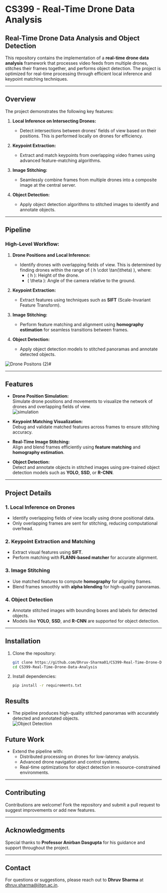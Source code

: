 
# CS399 - Real-Time Drone Data Analysis

## Real-Time Drone Data Analysis and Object Detection

This repository contains the implementation of a **real-time drone data analysis** framework that processes video feeds from multiple drones, stitches their frames together, and performs object detection. The project is optimized for real-time processing through efficient local inference and keypoint matching techniques.

---

## Overview

The project demonstrates the following key features:

1. **Local Inference on Intersecting Drones:**  
   - Detect intersections between drones' fields of view based on their positions. This is performed locally on drones for efficiency.
   
2. **Keypoint Extraction:**  
   - Extract and match keypoints from overlapping video frames using advanced feature-matching algorithms.
   
3. **Image Stitching:**  
   - Seamlessly combine frames from multiple drones into a composite image at the central server.
   
4. **Object Detection:**  
   - Apply object detection algorithms to stitched images to identify and annotate objects.

---

## Pipeline

### High-Level Workflow:
1. **Drone Positions and Local Inference:**  
   - Identify drones with overlapping fields of view. This is determined by finding drones within the range of \( h \cdot \tan(\theta) \), where:  
     - \( h \): Height of the drone.  
     - \( \theta \): Angle of the camera relative to the ground.
     
2. **Keypoint Extraction:**  
   - Extract features using techniques such as **SIFT** (Scale-Invariant Feature Transform).
   
3. **Image Stitching:**  
   - Perform feature matching and alignment using **homography estimation** for seamless transitions between frames.
   
4. **Object Detection:**  
   - Apply object detection models to stitched panoramas and annotate detected objects.

![Drone Positons (2)](https://github.com/user-attachments/assets/c581be6f-705c-4483-aa71-6aca9135f5f1)#

---

## Features

- **Drone Position Simulation:**  
  Simulate drone positions and movements to visualize the network of drones and overlapping fields of view.  
  ![simulation](https://github.com/user-attachments/assets/23c6e071-2996-489e-b475-0b0899a7bd03)

- **Keypoint Matching Visualization:**  
  Debug and validate matched features across frames to ensure stitching accuracy.

- **Real-Time Image Stitching:**  
  Align and blend frames efficiently using **feature matching** and **homography estimation**.

- **Object Detection:**  
  Detect and annotate objects in stitched images using pre-trained object detection models such as **YOLO**, **SSD**, or **R-CNN**.

---

## Project Details

### 1. Local Inference on Drones  
   - Identify overlapping fields of view locally using drone positional data.  
   - Only overlapping frames are sent for stitching, reducing computational overhead.
   
### 2. Keypoint Extraction and Matching  
   - Extract visual features using **SIFT**.  
   - Perform matching with **FLANN-based matcher** for accurate alignment.

### 3. Image Stitching  
   - Use matched features to compute **homography** for aligning frames.  
   - Blend frames smoothly with **alpha blending** for high-quality panoramas.

### 4. Object Detection  
   - Annotate stitched images with bounding boxes and labels for detected objects.  
   - Models like **YOLO**, **SSD**, and **R-CNN** are supported for object detection.

---

## Installation

1. Clone the repository:  
   ```bash
   git clone https://github.com/Dhruv-Sharma01/CS399-Real-Time-Drone-Data-Analysis.git
   cd CS399-Real-Time-Drone-Data-Analysis
   ```

2. Install dependencies:  
   ```bash
   pip install -r requirements.txt
   ```

## Results

- The pipeline produces high-quality stitched panoramas with accurately detected and annotated objects.  
![Object Detection](https://github.com/user-attachments/assets/e9449978-acbf-4ec6-b488-24cbce8eaa7d)


## Future Work

- Extend the pipeline with:  
  - Distributed processing on drones for low-latency analysis.  
  - Advanced drone navigation and control systems.  
  - Real-time optimizations for object detection in resource-constrained environments.  

---

## Contributing

Contributions are welcome! Fork the repository and submit a pull request to suggest improvements or add new features.

---

## Acknowledgments

Special thanks to **Professor Anirban Dasgupta** for his guidance and support throughout the project.

---

## Contact

For questions or suggestions, please reach out to **Dhruv Sharma** at dhruv.sharma@iitgn.ac.in.
